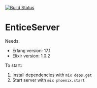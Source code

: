 [![Build Status](https://travis-ci.org/entice/server-elixir.svg)](https://travis-ci.org/entice/server-elixir)

# EnticeServer

Needs:

- Erlang version: 17.1
- Elixir version: 1.0.2

To start:

1. Install dependencies with `mix deps.get`
2. Start server with `mix phoenix.start`
